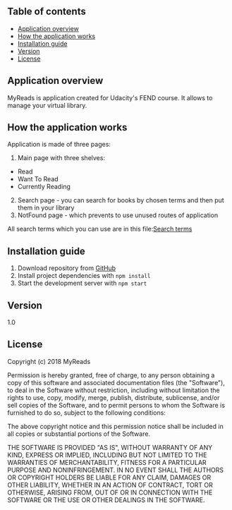 ## Table of contents

- [Application overview](#application-overview)
- [How the application works](#how-the-application-works)
- [Installation guide](#installation-guide)
- [Version](#version)
- [License](#license)

## Application overview

MyReads is application created for Udacity's FEND course. 
It allows to manage your virtual library.

## How the application works

Application is made of three pages: 

1. Main page with three shelves:
  - Read
  - Want To Read
  - Currently Reading
2. Search page - you can search for books by chosen terms and then put them in your library
3. NotFound page - which prevents to use unused routes of application

All search terms which you can use are in this file:[Search terms](https://github.com/Grzegon/FEND_MyReads/blob/master/SEARCH_TERMS.md)

## Installation guide

1. Download repository from [GitHub](https://github.com/Grzegon/FEND_MyReads)
2. Install project dependencies with <code>npm install</code>
3. Start the development server with <code>npm start</code>

## Version

1.0

## License

Copyright (c) 2018 MyReads

Permission is hereby granted, free of charge, to any person obtaining a copy of this software and associated documentation files (the "Software"), to deal in the Software without restriction, including without limitation the rights to use, copy, modify, merge, publish, distribute, sublicense, and/or sell copies of the Software, and to permit persons to whom the Software is furnished to do so, subject to the following conditions:

The above copyright notice and this permission notice shall be included in all copies or substantial portions of the Software.

THE SOFTWARE IS PROVIDED "AS IS", WITHOUT WARRANTY OF ANY KIND, EXPRESS OR IMPLIED, INCLUDING BUT NOT LIMITED TO THE WARRANTIES OF MERCHANTABILITY, FITNESS FOR A PARTICULAR PURPOSE AND NONINFRINGEMENT. IN NO EVENT SHALL THE AUTHORS OR COPYRIGHT HOLDERS BE LIABLE FOR ANY CLAIM, DAMAGES OR OTHER LIABILITY, WHETHER IN AN ACTION OF CONTRACT, TORT OR OTHERWISE, ARISING FROM, OUT OF OR IN CONNECTION WITH THE SOFTWARE OR THE USE OR OTHER DEALINGS IN THE SOFTWARE.
